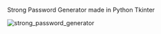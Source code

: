 Strong Password Generator made in Python Tkinter

![strong_password_generator](https://user-images.githubusercontent.com/76532702/110510708-7dd9cc80-8129-11eb-85cb-f3083d1b79c0.gif)
